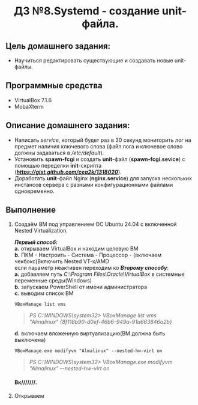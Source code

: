 <h1 align="center">ДЗ №8.Systemd - создание unit-файла.</h1>

## Цель домашнего задания:
+ Научиться редактировать существующие и создавать новые unit-файлы.
## Программные средства
+ VirtualBox 7.1.6
+ MobaXterm
## Описание домашнего задания:
   + Написать *service*, который будет раз в 30 секунд мониторить лог на предмет наличия ключевого слова (файл лога и ключевое слово должны задаваться в */etc/default*).
   + Установить **spawn-fcgi** и создать **unit**-файл (**spawn-fcgi.sevice**) с помощью переделки **init**-скрипта (***https://gist.github.com/cea2k/1318020***).
   + Доработать **unit**-файл Nginx (**nginx.service**) для запуска нескольких инстансов сервера с разными конфигурационными файлами одновременно.

## Выполнение
1. Создаём ВМ под управлением ОС Ubuntu 24.04 с включенной Nested Virtualization.

   ***Первый способ:***    
   **a.** открываем VirtualBox и находим целевую ВМ    
   **b.** ПКМ - Настроить - Система - Процессор - (включаем чекбокс)Включить Nested VT-x/AMD   
   если параметр неактивен переходим ко ***Второму способу***:    
   **a.** добавляем путь *C:\Program Files\Oracle\VirtualBox* в системные переменные среды(Windows)    
   **b.** запускаем PowerShell от имени администратора    
   **с.** выводим список ВМ    
      ```
      VBoxManage list vms
      ```
      >*PS C:\WINDOWS\system32> VBoxManage list vms   
      "Almalinux" {8f118b90-d0ef-46b6-949a-91a663846a2b}*   
      
   **d.** включаем вложенную виртуализацию(ВМ должна быть выключена)    
      ```
      VBoxManage.exe modifyvm "Almalinux" --nested-hw-virt on
      ```
      >*PS C:\WINDOWS\system32> VBoxManage.exe modifyvm "Almalinux" --nested-hw-virt on*
   #### Вк///////.   
2. Открываем     


